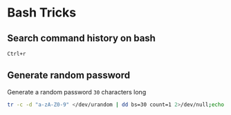 # Bash Tricks
## Search command history on bash
```bash
Ctrl+r

```
## Generate random password
Generate a random password `30` characters long
```bash
tr -c -d "a-zA-Z0-9" </dev/urandom | dd bs=30 count=1 2>/dev/null;echo

```





